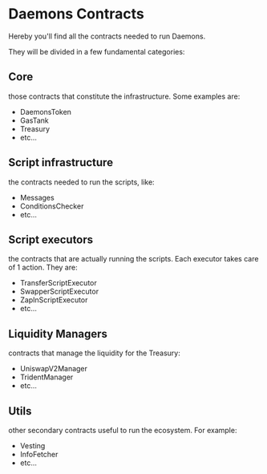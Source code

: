 # Daemons Contracts

Hereby you'll find all the contracts needed to run Daemons.

They will be divided in a few fundamental categories:

## Core

those contracts that constitute the infrastructure. Some examples are:

-   DaemonsToken
-   GasTank
-   Treasury
-   etc...

## Script infrastructure

the contracts needed to run the scripts, like:

-   Messages
-   ConditionsChecker
-   etc...

## Script executors

the contracts that are actually running the scripts. Each executor takes care of 1 action. They are:

-   TransferScriptExecutor
-   SwapperScriptExecutor
-   ZapInScriptExecutor
-   etc...

## Liquidity Managers

contracts that manage the liquidity for the Treasury:

-   UniswapV2Manager
-   TridentManager
-   etc...

## Utils

other secondary contracts useful to run the ecosystem. For example:

-   Vesting
-   InfoFetcher
-   etc...
